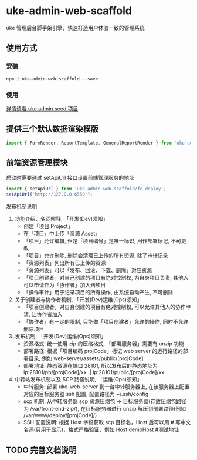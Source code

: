 # uke-admin-web-scaffold

uke 管理后台脚手架引擎，快速打造用户体验一致的管理系统

## 使用方式

### 安装

```shell
npm i uke-admin-web-scaffold --save
```

### 使用

[详情请看 uke admin seed 项目](https://github.com/SANGET/uke-admin-seed.git)

## 提供三个默认数据渲染模版

```js
import { FormRender, ReportTemplate, GeneralReportRender } from 'uke-admin-web-scaffold/template-engine';
```

## 前端资源管理模块

启动时需要通过 setApiUrl 接口设置前端管理服务的地址

```js
import { setApiUrl } from 'uke-admin-web-scaffold/fe-deploy';
setApiUrl('http://127.0.0.6550');
```

发布机制说明

1. 功能介绍、名词解释, 「开发(Dev)须知」
    - 创建「项目 Project」
    - 在「项目」中上传「资源 Asset」
    - 「项目」允许编辑, 但是「项目编号」是唯一标识, 用作部署标记, 不可更改
    - 「项目」允许删除, 删除会清理已上传的所有资源, 除了审计记录
    - 「资源列表」列出所有已上传的资源
    - 「资源列表」可以「发布、回滚、下载、删除」对应资源
    - 「项目创建者」对自己创建的项目有绝对控制权, 为自身项目负责, 其他人可以申请作为「协作者」加入到项目
    - 「操作审计」用于记录项目的所有操作, 由系统自动产生, 不可删除
2. 关于创建者与协作者机制, 「开发(Dev)运维(Ops)须知」
    - 「项目创建者」对自身创建的项目有绝对控制权, 可以允许其他人的协作申请, 让协作者加入
    - 「协作者」有一定的限制, 只能做「项目创建者」允许的操作, 同时不允许删除项目
3. 发布机制, 「开发(Dev)运维(Ops)须知」
    - 资源格式: 统一使用 zip 的压缩格式, 「部署服务器」需要有 unzip 功能
    - 部署路径: 根据「项目编码 projCode」标记 web server 的运行路径的部署目录, 例如 web-server/assets/public/[projCode]
    - 部署地址: 静态资源在端口 28101, 所以发布后的静态地址为 ip:28101/pb/[projCode]/xx || ip:28101/public/[projCode]/xx
4. 中转站发布机制以及 SCP 路径说明, 「运维(Ops)须知」
    - 中转服务: 部署 uke-web-server 到一台中转服务器上, 在该服务器上配置对应的目标服务器 ssh 配置, 配置路径为 ~/.ssh/config
    - scp 机制: 从中转服务器 scp 资源压缩包 -> 目标服务器(存放压缩包路径为 /var/front-end-zip/), 在目标服务器进行 unzip 解压到部署路径(例如 /var/www/deploy/[projCode]/)
    - SSH 配置说明: 根据 Host 字段获取 scp 目标名，Host 后可以用 # 写中文名词(只用于显示)，格式严格验证，例如 Host demoHost #测试地址

## TODO 完善文档说明
